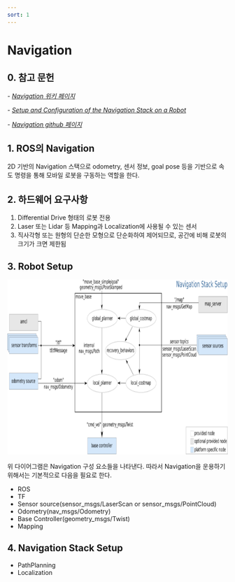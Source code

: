 ```yaml
---
sort: 1
---
```


# Navigation

## 0. 참고 문헌
*- [Navigation 위키 페이지](http://wiki.ros.org/navigation/Tutorials/RobotSetup)*

*- [Setup and Configuration of the Navigation Stack on a Robot](http://wiki.ros.org/navigation/Tutorials/RobotSetup)*

*- [Navigation github 페이지](https://github.com/ros-planning/navigation)*

## 1. ROS의 Navigation
2D 기반의 Navigation 스택으로 odometry, 센서 정보, goal pose 등을 기반으로 속도 명령을 통해 모바일 로봇을 구동하는 역할을 한다.

## 2. 하드웨어 요구사항
1. Differential Drive 형태의 로봇 전용
2. Laser 또는 Lidar 등 Mapping과 Localization에 사용될 수 있는 센서
3. 직사각형 또는 원형의 단순한 모형으로 단순화하여 제어되므로, 공간에 비해 로봇의 크기가 크면 제한됨

## 3. Robot Setup
<img src="RobotSetup.png"  width="900" height="400">

위 다이어그램은 Navigation 구성 요소들을 나타낸다. 따라서 Navigation을 운용하기 위해서는 기본적으로 다음을 필요로 한다.

* ROS
* TF
* Sensor source(sensor_msgs/LaserScan or sensor_msgs/PointCloud)
* Odometry(nav_msgs/Odometry)
* Base Controller(geometry_msgs/Twist)
* Mapping

## 4. Navigation Stack Setup
* PathPlanning
* Localization